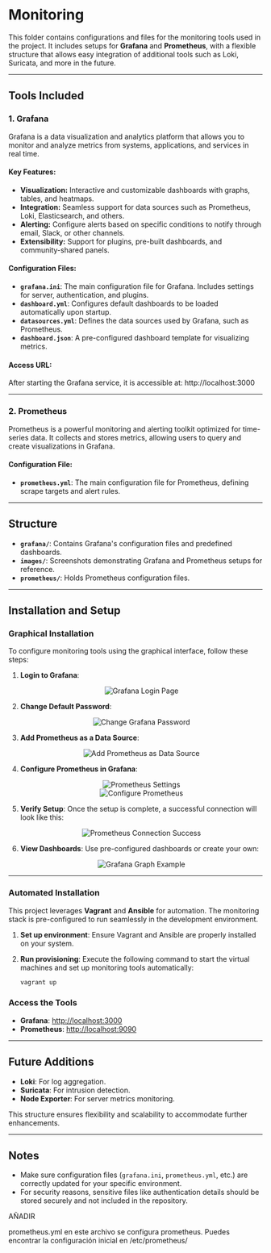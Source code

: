 # Monitoring

This folder contains configurations and files for the monitoring tools used in the project. It includes setups for **Grafana** and **Prometheus**, with a flexible structure that allows easy integration of additional tools such as Loki, Suricata, and more in the future.

---

## Tools Included

### 1. Grafana
Grafana is a data visualization and analytics platform that allows you to monitor and analyze metrics from systems, applications, and services in real time.

#### **Key Features:**
- **Visualization:** Interactive and customizable dashboards with graphs, tables, and heatmaps.
- **Integration:** Seamless support for data sources such as Prometheus, Loki, Elasticsearch, and others.
- **Alerting:** Configure alerts based on specific conditions to notify through email, Slack, or other channels.
- **Extensibility:** Support for plugins, pre-built dashboards, and community-shared panels.

#### **Configuration Files:**
- **`grafana.ini`**: The main configuration file for Grafana. Includes settings for server, authentication, and plugins.
- **`dashboard.yml`**: Configures default dashboards to be loaded automatically upon startup.
- **`datasources.yml`**: Defines the data sources used by Grafana, such as Prometheus.
- **`dashboard.json`**: A pre-configured dashboard template for visualizing metrics.

#### **Access URL:**
After starting the Grafana service, it is accessible at:
http://localhost:3000


---

### 2. Prometheus
Prometheus is a powerful monitoring and alerting toolkit optimized for time-series data. It collects and stores metrics, allowing users to query and create visualizations in Grafana.

#### **Configuration File:**
- **`prometheus.yml`**: The main configuration file for Prometheus, defining scrape targets and alert rules.

---

## Structure

- **`grafana/`**: Contains Grafana's configuration files and predefined dashboards.
- **`images/`**: Screenshots demonstrating Grafana and Prometheus setups for reference.
- **`prometheus/`**: Holds Prometheus configuration files.

---

## Installation and Setup

### **Graphical Installation**
To configure monitoring tools using the graphical interface, follow these steps:

1. **Login to Grafana**:
   <div align="center">
       <img src="images/grafana_login.jpg" alt="Grafana Login Page"/>
   </div>

2. **Change Default Password**:
   <div align="center">
       <img src="images/grafana_change_passwd.jpg" alt="Change Grafana Password"/>
   </div>

3. **Add Prometheus as a Data Source**:
   <div align="center">
       <img src="images/grafana_prometheus.jpg" alt="Add Prometheus as Data Source"/>
   </div>

4. **Configure Prometheus in Grafana**:
   <div align="center">
       <img src="images/prometheus_add_source.jpg" alt="Prometheus Settings"/>
   </div>
   <div align="center">
       <img src="images/prometheus_settings.jpg" alt="Configure Prometheus"/>
   </div>

5. **Verify Setup**: 
   Once the setup is complete, a successful connection will look like this:
   <div align="center">
       <img src="images/prometheus_succed.jpg" alt="Prometheus Connection Success"/>
   </div>

6. **View Dashboards**:
   Use pre-configured dashboards or create your own:
   <div align="center">
       <img src="images/grafana_graph.jpg" alt="Grafana Graph Example"/>
   </div>

---

### **Automated Installation**
This project leverages **Vagrant** and **Ansible** for automation. The monitoring stack is pre-configured to run seamlessly in the development environment.

1. **Set up environment**:
   Ensure Vagrant and Ansible are properly installed on your system.

2. **Run provisioning**:
   Execute the following command to start the virtual machines and set up monitoring tools automatically:
   ```bash
   vagrant up


### Access the Tools

- **Grafana**: [http://localhost:3000](http://localhost:3000)
- **Prometheus**: [http://localhost:9090](http://localhost:9090)

---

## Future Additions

- **Loki**: For log aggregation.
- **Suricata**: For intrusion detection.
- **Node Exporter**: For server metrics monitoring.

This structure ensures flexibility and scalability to accommodate further enhancements.

---

## Notes

- Make sure configuration files (`grafana.ini`, `prometheus.yml`, etc.) are correctly updated for your specific environment.
- For security reasons, sensitive files like authentication details should be stored securely and not included in the repository.







AÑADIR


prometheus.yml  en este archivo se configura prometheus. Puedes encontrar la configuración inicial en /etc/prometheus/